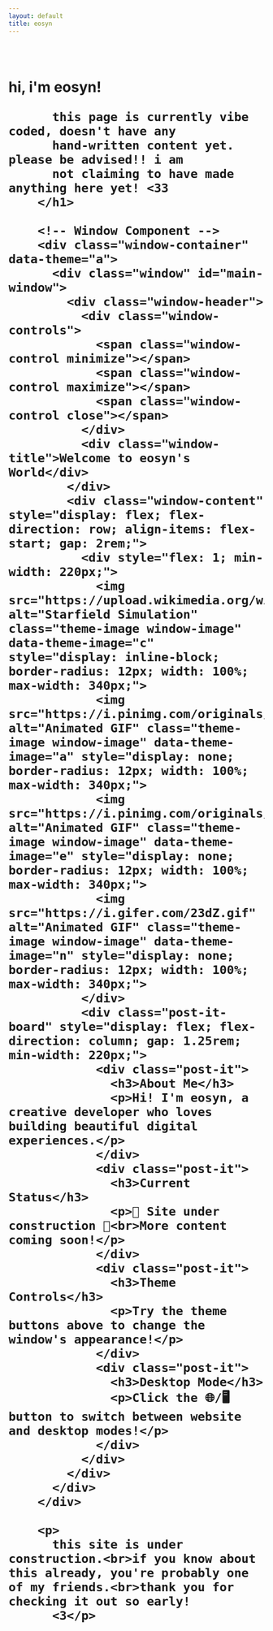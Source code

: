 ```yaml
---
layout: default
title: eosyn
---
```


<!-- 
DESKTOP ENVIRONMENT SETUP - ROLLBACK POINT
If this fails, rollback to:
- Remove the script tag at the bottom
- Change "display: none;" back to normal display
- Remove desktop-manager.js from head.html
- Remove desktop-manager.js file
-->

<div class="main-content">
  <!-- TPOT Sites Scrolling Carousel -->
  <div class="tpot-carousel-container">
    <div class="tpot-sites-carousel" id="tpotSitesCarousel">
      <!-- TPOT sites will be populated here -->
    </div>
  </div>

  <div class="glass-card">
        <h1>
          hi, i'm eosyn!

          this page is currently vibe coded, doesn't have any 
          hand-written content yet. please be advised!! i am
          not claiming to have made anything here yet! <33
        </h1>
        
        <!-- Window Component -->
        <div class="window-container" data-theme="a">
          <div class="window" id="main-window">
            <div class="window-header">
              <div class="window-controls">
                <span class="window-control minimize"></span>
                <span class="window-control maximize"></span>
                <span class="window-control close"></span>
              </div>
              <div class="window-title">Welcome to eosyn's World</div>
            </div>
            <div class="window-content" style="display: flex; flex-direction: row; align-items: flex-start; gap: 2rem;">
              <div style="flex: 1; min-width: 220px;">
                <img src="https://upload.wikimedia.org/wikipedia/commons/e/e4/StarfieldSimulation.gif" alt="Starfield Simulation" class="theme-image window-image" data-theme-image="c" style="display: inline-block; border-radius: 12px; width: 100%; max-width: 340px;">
                <img src="https://i.pinimg.com/originals/60/ad/28/60ad28e7dfa78920e0bbf782053b040a.gif" alt="Animated GIF" class="theme-image window-image" data-theme-image="a" style="display: none; border-radius: 12px; width: 100%; max-width: 340px;">
                <img src="https://i.pinimg.com/originals/74/8e/75/748e75ec3a7fe0b13bff7c282b458e3e.gif" alt="Animated GIF" class="theme-image window-image" data-theme-image="e" style="display: none; border-radius: 12px; width: 100%; max-width: 340px;">
                <img src="https://i.gifer.com/23dZ.gif" alt="Animated GIF" class="theme-image window-image" data-theme-image="n" style="display: none; border-radius: 12px; width: 100%; max-width: 340px;">
              </div>
              <div class="post-it-board" style="display: flex; flex-direction: column; gap: 1.25rem; min-width: 220px;">
                <div class="post-it">
                  <h3>About Me</h3>
                  <p>Hi! I'm eosyn, a creative developer who loves building beautiful digital experiences.</p>
                </div>
                <div class="post-it">
                  <h3>Current Status</h3>
                  <p>🚧 Site under construction 🚧<br>More content coming soon!</p>
                </div>
                <div class="post-it">
                  <h3>Theme Controls</h3>
                  <p>Try the theme buttons above to change the window's appearance!</p>
                </div>
                <div class="post-it">
                  <h3>Desktop Mode</h3>
                  <p>Click the 🌐/🖥️ button to switch between website and desktop modes!</p>
                </div>
              </div>
            </div>
          </div>
        </div>
        
        <p>
          this site is under construction.<br>if you know about this already, you're probably one of my friends.<br>thank you for checking it out so early! 
          <3</p>
  </div>
</div>

<script>
// TPOT Sites Scrolling Carousel
document.addEventListener('DOMContentLoaded', function() {
  // Define sites data directly on this page
  const sites = [
    {
        title: "CSS-Tricks",
        description: "Tips, tricks, and techniques for CSS",
        url: "https://css-tricks.com",
        tags: ["personal", "tpot", "tools", "documentation", "css-learning", "tutorials", "examples", "reference", "frontend", "styling", "layout", "responsive-design"],
    },
    {
        title: "Codrops",
        description: "Creative front-end resources and inspiration",
        url: "https://tympanus.net/codrops",
        tags: ["personal", "tpot", "tools", "documentation", "inspiration", "experiments", "tutorials", "creative-coding", "animations", "interactions", "css-effects", "javascript-effects"],
    },
    {
        title: "Can I Use",
        description: "Browser compatibility tables",
        url: "https://caniuse.com",
        tags: ["tools", "personal", "tpot", "browser-support", "compatibility", "reference", "web-standards", "css", "javascript", "html", "apis"],
    },
    {
        title: "CodePen",
        description: "Frontend code playground",
        url: "https://codepen.io",
        tags: ["tools", "personal", "tpot", "code-editor", "frontend", "css", "javascript", "html", "inspiration", "showcase", "learning"],
    },
    {
        title: "Wisk",
        description: "Modern Notion alternative",
        url: "https://wisk.cc",
        tags: ["tools", "personal", "tpot", "note-taking", "project-management", "collaboration", "organization", "documentation", "databases", "templates", "knowledge-base"],
    },
    {
        title: "cameronsworld",
        description: "Web aesthetic archive and inspiration",
        url: "https://cameronsworld.net",
        tags: ["personal", "tpot", "tools", "inspiration", "web-aesthetics", "archive", "retro-web", "design-inspiration", "creative-coding"],
    },
    {
        title: "everything2",
        description: "Collaborative writing and knowledge base",
        url: "https://everything2.com",
        tags: ["personal", "tpot", "tools", "collaborative-writing", "knowledge-base", "community", "articles", "learning", "reference"],
    },
    {
        title: "strwb.com",
        description: "Personal website and portfolio",
        url: "https://strwb.com",
        tags: ["personal", "tpot", "tools", "portfolio", "personal-site", "inspiration", "web-design"],
    },
    {
        title: "cyb3r17.space",
        description: "Personal portfolio with ML focus",
        url: "https://cyb3r17.space",
        tags: ["personal", "tpot", "tools", "portfolio", "machine-learning", "personal-site", "ai", "research"],
    },
    {
        title: "Archive.today",
        description: "Web archiving service",
        url: "https://archive.today",
        tags: ["tools", "personal", "tpot", "archive", "web-snapshots", "research", "reference", "historical-data"],
    },
    {
        title: "Hacker News",
        description: "Social news website focusing on computer science and entrepreneurship",
        url: "https://news.ycombinator.com",
        tags: ["tools", "personal", "tpot", "news", "community", "programming", "technology", "discussion", "startups"],
    }
  ];

  // Make sites available globally
  window.globalSites = sites;
  
  // Populate TPOT sites immediately
  populateTpotSites();
  
  // Initialize sticky notes functionality
  if (window.windowManager) {
    window.windowManager.initializeStickyNotes();
  } else {
    // Wait for window manager to load
    setTimeout(() => {
      if (window.windowManager) {
        window.windowManager.initializeStickyNotes();
      }
    }, 1000);
  }
});

function populateTpotSites() {
  const tpotSitesCarousel = document.getElementById('tpotSitesCarousel');
  if (!tpotSitesCarousel || !window.globalSites) return;

  // Filter sites with "tpot" tag
  const tpotSites = window.globalSites.filter(site => 
    site.tags && site.tags.includes('tpot')
  );

  if (tpotSites.length === 0) {
    tpotSitesCarousel.innerHTML = '<p style="text-align: center; color: var(--text-secondary);">No TPOT sites found.</p>';
    return;
  }

  // Create carousel with single set of sites (no duplication needed for step carousel)
  tpotSitesCarousel.innerHTML = tpotSites.map((site, index) => `
    <a href="${site.url}" target="_blank" class="tpot-site-btn ${index === 0 ? 'active' : ''}" data-index="${index}">
      <span class="tpot-site-title">${site.title}</span>
      <span class="tpot-site-desc">${site.description}</span>
    </a>
  `).join('');

  // Initialize step carousel
  initStepCarousel(tpotSites.length);
}

function initStepCarousel(totalSites) {
  const carousel = document.getElementById('tpotSitesCarousel');
  const buttons = carousel.querySelectorAll('.tpot-site-btn');
  let currentIndex = 0;
  const displayTime = 4000; // 4 seconds per site for comfortable reading
  
  function showNextSite() {
    // Remove active class from current button
    buttons[currentIndex].classList.remove('active');
    
    // Move to next site
    currentIndex = (currentIndex + 1) % totalSites;
    
    // Add active class to new button
    buttons[currentIndex].classList.add('active');
    
    // Scroll to center the active button
    const activeButton = buttons[currentIndex];
    const containerWidth = carousel.offsetWidth;
    const buttonWidth = activeButton.offsetWidth;
    const buttonLeft = activeButton.offsetLeft;
    const scrollLeft = buttonLeft - (containerWidth / 2) + (buttonWidth / 2);
    
    carousel.scrollTo({
      left: scrollLeft,
      behavior: 'smooth'
    });
  }
  
  // Start the carousel
  const interval = setInterval(showNextSite, displayTime);
  
  // Pause on hover
  carousel.addEventListener('mouseenter', () => {
    clearInterval(interval);
  });
  
  // Resume on mouse leave
  carousel.addEventListener('mouseleave', () => {
    clearInterval(interval);
    setInterval(showNextSite, displayTime);
  });
  
  // Manual navigation with arrow keys
  document.addEventListener('keydown', (e) => {
    if (e.key === 'ArrowLeft') {
      currentIndex = (currentIndex - 1 + totalSites) % totalSites;
      buttons.forEach((btn, i) => {
        btn.classList.toggle('active', i === currentIndex);
      });
      const activeButton = buttons[currentIndex];
      const containerWidth = carousel.offsetWidth;
      const buttonWidth = activeButton.offsetWidth;
      const buttonLeft = activeButton.offsetLeft;
      const scrollLeft = buttonLeft - (containerWidth / 2) + (buttonWidth / 2);
      carousel.scrollTo({
        left: scrollLeft,
        behavior: 'smooth'
      });
    } else if (e.key === 'ArrowRight') {
      currentIndex = (currentIndex + 1) % totalSites;
      buttons.forEach((btn, i) => {
        btn.classList.toggle('active', i === currentIndex);
      });
      const activeButton = buttons[currentIndex];
      const containerWidth = carousel.offsetWidth;
      const buttonWidth = activeButton.offsetWidth;
      const buttonLeft = activeButton.offsetLeft;
      const scrollLeft = buttonLeft - (containerWidth / 2) + (buttonWidth / 2);
      carousel.scrollTo({
        left: scrollLeft,
        behavior: 'smooth'
      });
    }
  });
}
</script>

<style>
/* TPOT Sites Carousel Styles */
.tpot-carousel-container {
  width: 100%;
  overflow: hidden;
  margin-bottom: 2rem;
  background: var(--glass-bg-light);
  border: 1px solid var(--glass-border-light);
  border-radius: var(--glass-border-radius);
  backdrop-filter: var(--glass-blur-light);
}

.tpot-sites-carousel {
  display: flex;
  gap: 1rem;
  padding: 1rem;
  overflow-x: auto;
  scroll-behavior: smooth;
  scrollbar-width: none; /* Firefox */
  -ms-overflow-style: none; /* IE and Edge */
  white-space: nowrap;
}

.tpot-sites-carousel::-webkit-scrollbar {
  display: none; /* Chrome, Safari, Opera */
}

.tpot-site-btn {
  display: flex;
  flex-direction: column;
  min-width: 200px;
  padding: 1rem;
  background: var(--glass-bg-medium);
  border: 1px solid var(--glass-border-light);
  border-radius: var(--glass-border-radius);
  text-decoration: none;
  color: var(--text-primary);
  transition: all 0.5s ease;
  backdrop-filter: var(--glass-blur-medium);
  box-shadow: var(--glass-shadow-light);
  white-space: nowrap;
  flex-shrink: 0;
  opacity: 0.7;
  transform: scale(0.95);
}

.tpot-site-btn.active {
  opacity: 1;
  transform: scale(1);
  background: var(--glass-bg-heavy);
  border-color: var(--theme-accent);
  box-shadow: var(--glass-shadow-medium);
}

.tpot-site-btn:hover {
  background: var(--glass-bg-heavy);
  transform: translateY(-2px) scale(1.02);
  box-shadow: var(--glass-shadow-medium);
  border-color: var(--theme-accent);
  opacity: 1;
}

.tpot-site-title {
  font-weight: 600;
  font-size: 1rem;
  margin-bottom: 0.5rem;
  color: var(--theme-accent);
  transition: color 0.3s ease;
}

.tpot-site-btn.active .tpot-site-title {
  color: var(--theme-accent);
  text-shadow: 0 0 10px rgba(var(--theme-accent-rgb, 99, 102, 241), 0.3);
}

.tpot-site-desc {
  font-size: 0.85rem;
  color: var(--text-secondary);
  line-height: 1.3;
  white-space: normal;
  overflow: hidden;
  text-overflow: ellipsis;
  display: -webkit-box;
  -webkit-line-clamp: 2;
  -webkit-box-orient: vertical;
  transition: color 0.3s ease;
}

.tpot-site-btn.active .tpot-site-desc {
  color: var(--text-primary);
}

/* Carousel navigation indicators */
.tpot-carousel-container::after {
  content: '';
  position: absolute;
  bottom: 0.5rem;
  left: 50%;
  transform: translateX(-50%);
  display: flex;
  gap: 0.5rem;
  pointer-events: none;
}

/* Responsive adjustments */
@media (max-width: 768px) {
  .tpot-site-btn {
    min-width: 160px;
    padding: 0.75rem;
  }
  
  .tpot-site-title {
    font-size: 0.9rem;
  }
  
  .tpot-site-desc {
    font-size: 0.8rem;
  }
  
  /* Adjust display time for mobile */
  .tpot-sites-carousel {
    scroll-snap-type: x mandatory;
  }
  
  .tpot-site-btn {
    scroll-snap-align: center;
  }
}
</style>
